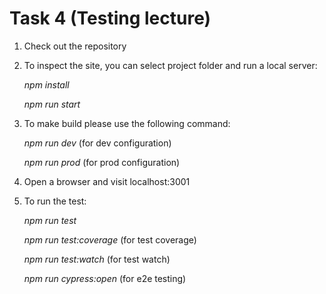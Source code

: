 # Task 4 (Testing lecture)

1. Check out the repository
2. To inspect the site, you can select project folder and run a local server:

    *npm install*

    *npm run start*

3. To make build please use the following command:

    *npm run dev*  (for dev configuration)

    *npm run prod*  (for prod configuration)

4. Open a browser and visit localhost:3001

5. To run the test:

    *npm run test*

    *npm run test:coverage* (for test coverage)

    *npm run test:watch* (for test watch)

    *npm run cypress:open* (for e2e testing)